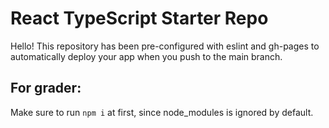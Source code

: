 # React TypeScript Starter Repo

Hello! This repository has been pre-configured with eslint and gh-pages to automatically deploy your app when you push to the main branch.

## For grader:

Make sure to run `npm i` at first, since node_modules is ignored by default.
